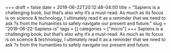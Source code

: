 +++draft = falsedate = 2019-06-22T20:12:48-04:00title = "Sapiens is a challenging book, but that’s also why it’s a must-read. As much as its focus is on science & technology, I ultimately read it as a reminder that we need to ask ?s from the humanities to safely navigate our present and future."slug = "2019-06-22-Sapiens-is"tags = []categories = ["micro"]+++Sapiens is a challenging book, but that’s also why it’s a must-read. As much as its focus is on science & technology, I ultimately read it as a reminder that we need to ask ?s from the humanities to safely navigate our present and future.